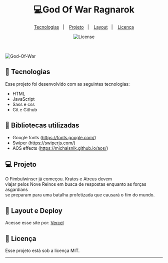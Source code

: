 <h1 align="center">💻God Of War Ragnarok </h1>
<p align="center">
  <a href="#-tecnologias">Tecnologias</a>&nbsp;&nbsp;&nbsp;|&nbsp;&nbsp;&nbsp;
  <a href="#-projeto">Projeto</a>&nbsp;&nbsp;&nbsp;|&nbsp;&nbsp;&nbsp;
  <a href="#-layout">Layout</a>&nbsp;&nbsp;&nbsp;|&nbsp;&nbsp;&nbsp;
  <a href="#memo-licença">Licença</a>
</p>

<p align="center">
  <img alt="License" src="https://img.shields.io/static/v1?label=license&message=MIT&color=49AA26&labelColor=000000">
</p>
<br>

![God-Of-War](https://user-images.githubusercontent.com/102835801/203819935-829980f3-6661-4460-9cdc-7208bbe9b0b8.png)

## 🚀 Tecnologias

Esse projeto foi desenvolvido com as seguintes tecnologias:

- HTML
- JavaScript
- Sass e css
- Git e Github

## 📍 Bibliotecas utilizadas
- Google fonts (https://fonts.google.com/)
- Swiper (https://swiperjs.com/)
- AOS effects (https://michalsnik.github.io/aos/)


## 💻 Projeto
O Fimbulwinser já começou. Kratos e Atreus devem </br>
viajar pelos Nove Reinos em busca de respostas enquanto as forças asgardians </br>
se preparam para uma batalha profetizada que causará o fim do mundo. </br>

## 🔖 Layout e Deploy

Acesse esse site por: [Vercel](https://god-of-war-ragnarok-iota.vercel.app/)


## :memo: Licença

Esse projeto está sob a licença MIT.

---

